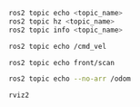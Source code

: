 ```sh
ros2 topic echo <topic_name>
ros2 topic hz <topic_name>
ros2 topic info <topic_name>
```

```sh
ros2 topic echo /cmd_vel
```
  
```sh
ros2 topic echo front/scan
```

```sh
ros2 topic echo --no-arr /odom
```

```sh
rviz2
```
